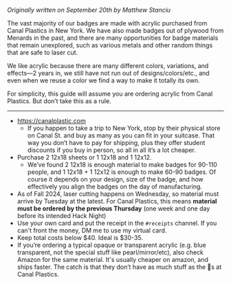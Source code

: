 _Originally written on September 20th by Matthew Stanciu_

The vast majority of our badges are made with acrylic purchased from Canal Plastics in New York. We have also made badges out of plywood from Menards in the past, and there are many opportunities for badge materials that remain unexplored, such as various metals and other random things that are safe to laser cut.

We like acrylic because there are many different colors, variations, and effects—2 years in, we still have not run out of designs/colors/etc., and even when we reuse a color we find a way to make it totally its own.

For simplicity, this guide will assume you are ordering acrylic from Canal Plastics. But don’t take this as a rule.

---

- https://canalplastic.com
	- If you happen to take a trip to New York, stop by their physical store on Canal St. and buy as many as you can fit in your suitcase. That way you don’t have to pay for shipping, plus they offer student discounts if you buy in person, so all in all it’s a lot cheaper.
- Purchase 2 12x18 sheets or 1 12x18 and 1 12x12.
	- We’ve found 2 12x18 is enough material to make badges for 90-110 people, and 1 12x18 + 1 12x12 is enough to make 60-90 badges. Of course it depends on your design, size of the badge, and how effectively you align the badges on the day of manufacturing.
- As of Fall 2024, laser cutting happens on Wednesday, so material must arrive by Tuesday at the latest. For Canal Plastics, this means **material must be ordered by the previous Thursday** (one week and one day before its intended Hack Night)
- Use your own card and put the receipt in the `#receipts` channel. If you can't front the money, DM me to use my virtual card.
- Keep total costs below $40. Ideal is $30-35.
- If you’re ordering a typical opaque or transparent acrylic (e.g. blue transparent, not the special stuff like pearl/mirror/etc), also check Amazon for the same material. It's usually cheaper on amazon, and ships faster. The catch is that they don’t have as much stuff as the 🐐s at Canal Plastics.